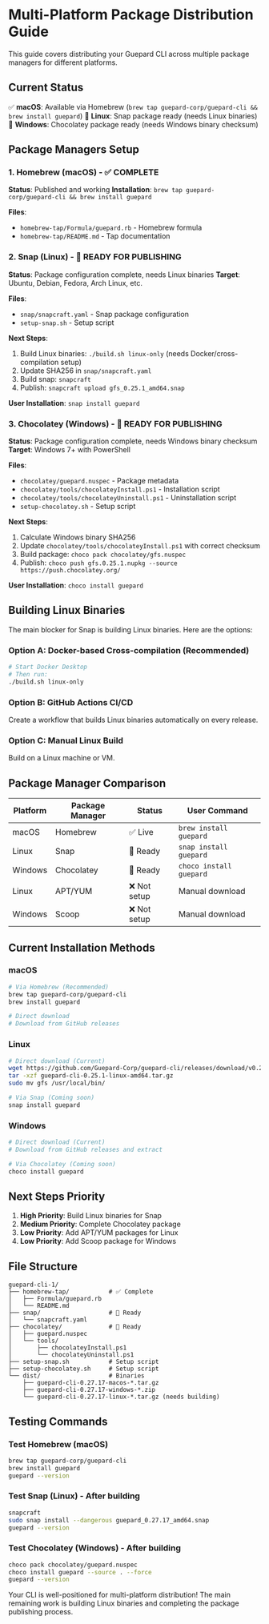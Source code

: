 # Multi-Platform Package Distribution Guide

This guide covers distributing your Guepard CLI across multiple package managers for different platforms.

## Current Status

✅ **macOS**: Available via Homebrew (`brew tap guepard-corp/guepard-cli && brew install guepard`)
🔄 **Linux**: Snap package ready (needs Linux binaries)
🔄 **Windows**: Chocolatey package ready (needs Windows binary checksum)

## Package Managers Setup

### 1. Homebrew (macOS) - ✅ COMPLETE

**Status**: Published and working
**Installation**: `brew tap guepard-corp/guepard-cli && brew install guepard`

**Files**:
- `homebrew-tap/Formula/guepard.rb` - Homebrew formula
- `homebrew-tap/README.md` - Tap documentation

### 2. Snap (Linux) - 🔄 READY FOR PUBLISHING

**Status**: Package configuration complete, needs Linux binaries
**Target**: Ubuntu, Debian, Fedora, Arch Linux, etc.

**Files**:
- `snap/snapcraft.yaml` - Snap package configuration
- `setup-snap.sh` - Setup script

**Next Steps**:
1. Build Linux binaries: `./build.sh linux-only` (needs Docker/cross-compilation setup)
2. Update SHA256 in `snap/snapcraft.yaml`
3. Build snap: `snapcraft`
4. Publish: `snapcraft upload gfs_0.25.1_amd64.snap`

**User Installation**: `snap install guepard`

### 3. Chocolatey (Windows) - 🔄 READY FOR PUBLISHING

**Status**: Package configuration complete, needs Windows binary checksum
**Target**: Windows 7+ with PowerShell

**Files**:
- `chocolatey/guepard.nuspec` - Package metadata
- `chocolatey/tools/chocolateyInstall.ps1` - Installation script
- `chocolatey/tools/chocolateyUninstall.ps1` - Uninstallation script
- `setup-chocolatey.sh` - Setup script

**Next Steps**:
1. Calculate Windows binary SHA256
2. Update `chocolatey/tools/chocolateyInstall.ps1` with correct checksum
3. Build package: `choco pack chocolatey/gfs.nuspec`
4. Publish: `choco push gfs.0.25.1.nupkg --source https://push.chocolatey.org/`

**User Installation**: `choco install guepard`

## Building Linux Binaries

The main blocker for Snap is building Linux binaries. Here are the options:

### Option A: Docker-based Cross-compilation (Recommended)
```bash
# Start Docker Desktop
# Then run:
./build.sh linux-only
```

### Option B: GitHub Actions CI/CD
Create a workflow that builds Linux binaries automatically on every release.

### Option C: Manual Linux Build
Build on a Linux machine or VM.

## Package Manager Comparison

| Platform | Package Manager | Status | User Command |
|----------|-----------------|--------|--------------|
| macOS    | Homebrew        | ✅ Live | `brew install guepard` |
| Linux    | Snap | 🔄 Ready | `snap install guepard` |
| Windows  | Chocolatey      | 🔄 Ready | `choco install guepard` |
| Linux    | APT/YUM         | ❌ Not setup | Manual download |
| Windows  | Scoop           | ❌ Not setup | Manual download |

## Current Installation Methods

### macOS
```bash
# Via Homebrew (Recommended)
brew tap guepard-corp/guepard-cli
brew install guepard

# Direct download
# Download from GitHub releases
```

### Linux
```bash
# Direct download (Current)
wget https://github.com/Guepard-Corp/guepard-cli/releases/download/v0.25.1/guepard-cli-0.25.1-linux-amd64.tar.gz
tar -xzf guepard-cli-0.25.1-linux-amd64.tar.gz
sudo mv gfs /usr/local/bin/

# Via Snap (Coming soon)
snap install guepard
```

### Windows
```bash
# Direct download (Current)
# Download from GitHub releases and extract

# Via Chocolatey (Coming soon)
choco install guepard
```

## Next Steps Priority

1. **High Priority**: Build Linux binaries for Snap
2. **Medium Priority**: Complete Chocolatey package
3. **Low Priority**: Add APT/YUM packages for Linux
4. **Low Priority**: Add Scoop package for Windows

## File Structure

```
guepard-cli-1/
├── homebrew-tap/           # ✅ Complete
│   ├── Formula/guepard.rb
│   └── README.md
├── snap/                   # 🔄 Ready
│   └── snapcraft.yaml
├── chocolatey/             # 🔄 Ready
│   ├── guepard.nuspec
│   └── tools/
│       ├── chocolateyInstall.ps1
│       └── chocolateyUninstall.ps1
├── setup-snap.sh           # Setup script
├── setup-chocolatey.sh     # Setup script
└── dist/                   # Binaries
    ├── guepard-cli-0.27.17-macos-*.tar.gz
    ├── guepard-cli-0.27.17-windows-*.zip
    └── guepard-cli-0.27.17-linux-*.tar.gz (needs building)
```

## Testing Commands

### Test Homebrew (macOS)
```bash
brew tap guepard-corp/guepard-cli
brew install guepard
guepard --version
```

### Test Snap (Linux) - After building
```bash
snapcraft
sudo snap install --dangerous guepard_0.27.17_amd64.snap
guepard --version
```

### Test Chocolatey (Windows) - After building
```bash
choco pack chocolatey/guepard.nuspec
choco install guepard --source . --force
guepard --version
```

Your CLI is well-positioned for multi-platform distribution! The main remaining work is building Linux binaries and completing the package publishing process.

